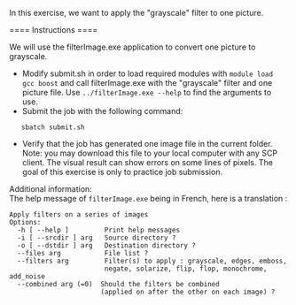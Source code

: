 In this exercise, we want to apply the "grayscale" filter to one picture.

==== Instructions ====

We will use the filterImage.exe application to convert one picture to grayscale.

  * Modify submit.sh in order to load required modules with `module load gcc boost` and call filterImage.exe
    with the "grayscale" filter and one picture file. Use `../filterImage.exe --help` to find the arguments to use.
  * Submit the job with the following command:
```
   sbatch submit.sh
```
  * Verify that the job has generated one image file in the current folder.
    Note: you may download this file to your local computer with any SCP client.
          The visual result can show errors on some lines of pixels.
          The goal of this exercise is only to practice job submission.


Additional information:\
The help message of `filterImage.exe` being in French, here is a translation :
```
Apply filters on a series of images
Options:
  -h [ --help ]         Print help messages
  -i [ --srcdir ] arg   Source directory ?
  -o [ --dstdir ] arg   Destination directory ?
  --files arg           File list ?
  --filters arg         Filter(s) to apply : grayscale, edges, emboss,
                        negate, solarize, flip, flop, monochrome, add_noise
  --combined arg (=0)  Should the filters be combined
                       (applied on after the other on each image) ?
```
